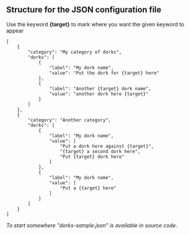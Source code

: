 ## Structure for the JSON configuration file


Use the keyword **{target}** to mark where you want the given keyword to appear

```
[
    {
        "category": "My category of dorks",
        "dorks": [
            {
                "label": "My dork name",
                "value": "Put the dork for {target} here"
            },
            {
                "label": "Another {target} dork name",
                "value": "another dork here {target}"
            }
        ]
    },
    {
        "category": "Another category",
        "dorks": [
            {
                "label": "My dork name",
                "value": [
                    "Put a dork here against {target}",
                    "{target} a second dork here",
                    "Put {target} dork here"
                ]
            },
            {
                "label": "My dork name",
                "value": [
                    "Put a {target} here"
                ]
            }
        ]
    }
]
```



*To start somewhere "dorks-sample.json" is available in source code.*
